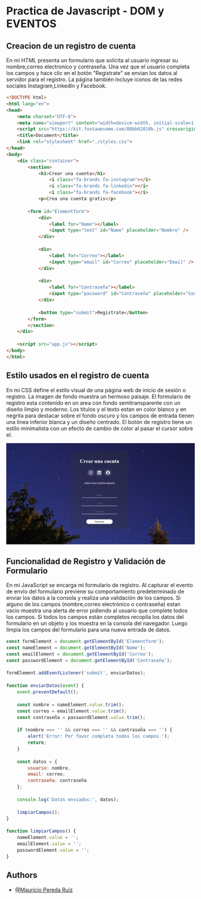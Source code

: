 # Practica de Javascript - DOM y EVENTOS

## Creacion de un registro de cuenta 

En mi HTML presenta un formulario que solicita al usuario ingresar su nombre,correo electronico y contraseña. Una vez que el usuario completa los campos y hace clic en el botón "Registrate" se envian los datos al servidor para el registro. La página también incluye iconos de las redes sociales Instagram,LinkedIn y Facebook.

```html
<!DOCTYPE html>
<html lang="en">
<head>
    <meta charset="UTF-8">
    <meta name="viewport" content="width=device-width, initial-scale=1.0">
    <script src="https://kit.fontawesome.com/80bb02810b.js" crossorigin="anonymous"></script>
    <title>Document</title>
    <link rel="stylesheet" href="./styles.css">
</head>
<body>
    <div class="container">
        <section>
            <h1>Crear una cuenta</h1>
                <i class="fa-brands fa-instagram"></i>
                <i class="fa-brands fa-linkedin"></i>
                <i class="fa-brands fa-facebook"></i>
            <p>Crea una cuenta gratis</p>

        <form id="Elementform">
            <div>
                <label for="Name"></label>
                <input type="text" id="Name" placeholder="Nombre" />
            </div>

            <div>
                <label for="Correo"></label>
                <input type="email" id="Correo" placeholder="Email" />
            </div>

            <div>
                <label for="Contraseña"></label>
                <input type="password" id="Contraseña" placeholder="Contraseña" />
            </div>

            <button type="submit">Registrate</button>
        </form>
        </section>
    </div>

    <script src="app.js"></script>
</body>
</html>
```

## Estilo usados en el registro de cuenta 

En mi CSS define el estilo visual de una página web de inicio de sesión o registro. La imagen de fondo muestra un hermoso paisaje. El formulario de registro esta contenido en un area con fondo semitransparente con un diseño limpio y moderno. Los titulos y el texto estan en color blanco y en negrita para destacar sobre el fondo oscuro y los campos de entrada tienen una linea inferior blanca y un diseño centrado. El botón de registro tiene un estilo minimalista con un efecto de cambio de color al pasar el cursor sobre el.

![App Screenshot](image.png)

## Funcionalidad de Registro y Validación de Formulario

En mi JavaScript se encarga mi formulario de registro. Al capturar el evento de envío del formulario previene su comportamiento predeterminado de enviar los datos a la consola y realiza una validación de los campos. Si alguno de los campos (nombre,correo electrónico o contraseña) estan vacio muestra una alerta de error pidiendo al usuario que complete todos los campos. Si todos los campos están completos recopila los datos del formulario en un objeto y los muestra en la consola del navegador. Luego limpia los campos del formulario para una nueva entrada de datos.

```javascript
const formElement = document.getElementById('Elementform');
const nameElement = document.getElementById('Name');
const emailElement = document.getElementById('Correo');
const passwordElement = document.getElementById('Contraseña');

formElement.addEventListener('submit', enviarDatos);

function enviarDatos(event) {
    event.preventDefault();

    const nombre = nameElement.value.trim();
    const correo = emailElement.value.trim();
    const contraseña = passwordElement.value.trim();

    if (nombre === '' && correo === '' && contraseña === '') {
        alert('Error: Por favor completa todos los campos.');
        return;
    }

    const datos = {
        usuario: nombre,
        email: correo,
        contraseña: contraseña
    };

    console.log('Datos enviados:', datos);

    limpiarCampos();
}

function limpiarCampos() {
    nameElement.value = '';
    emailElement.value = '';
    passwordElement.value = '';
}

```

## Authors

- [@Mauricio Pereda Ruiz](https://www.github.com/octokatherine)





